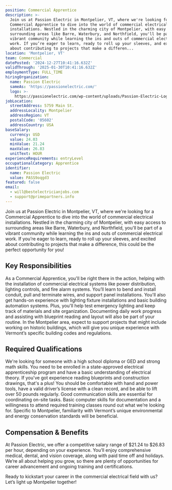 ```yaml
---
position: Commercial Apprentice
description: >-
  Join us at Passion Electric in Montpelier, VT, where we're looking for a
  Commercial Apprentice to dive into the world of commercial electrical
  installations. Nestled in the charming city of Montpelier, with easy access to
  surrounding areas like Barre, Waterbury, and Northfield, you'll be part of a
  vibrant community while learning the ins and outs of commercial electrical
  work. If you’re eager to learn, ready to roll up your sleeves, and excited
  about contributing to projects that make a differen...
location: 'Montpelier, VT'
team: Commercial
datePosted: '2024-12-27T10:41:16.632Z'
validThrough: '2025-01-30T10:41:16.632Z'
employmentType: FULL_TIME
hiringOrganization:
  name: Passion Electric
  sameAs: 'https://passionelectric.com/'
  logo: >-
    https://passionelectric.com/wp-content/uploads/Passion-Electric-Logo-web-final-wide-full-color.png.webp
jobLocation:
  streetAddress: 5759 Main St.
  addressLocality: Montpelier
  addressRegion: VT
  postalCode: '05602'
  addressCountry: USA
baseSalary:
  currency: USD
  value: 24.03
  minValue: 21.24
  maxValue: 26.83
  unitText: HOUR
experienceRequirements: entryLevel
occupationalCategory: Apprentice
identifier:
  name: Passion Electric
  value: PASS9oqgd3
featured: false
email:
  - will@bestelectricianjobs.com
  - support@primepartners.info
---
```




Join us at Passion Electric in Montpelier, VT, where we're looking for a Commercial Apprentice to dive into the world of commercial electrical installations. Nestled in the charming city of Montpelier, with easy access to surrounding areas like Barre, Waterbury, and Northfield, you'll be part of a vibrant community while learning the ins and outs of commercial electrical work. If you’re eager to learn, ready to roll up your sleeves, and excited about contributing to projects that make a difference, this could be the perfect opportunity for you!

## Key Responsibilities

As a Commercial Apprentice, you'll be right there in the action, helping with the installation of commercial electrical systems like power distribution, lighting controls, and fire alarm systems. You’ll learn to bend and install conduit, pull and terminate wires, and support panel installations. You'll also get hands-on experience with lighting fixture installations and basic building automation systems. Plus, you'll help test emergency lighting and keep track of materials and site organization. Documenting daily work progress and assisting with blueprint reading and layout will also be part of your routine. In the Montpelier area, expect to support projects that might include working on historic buildings, which will give you unique experience with Vermont’s specific building codes and regulations.

## Required Qualifications

We're looking for someone with a high school diploma or GED and strong math skills. You need to be enrolled in a state-approved electrical apprenticeship program and have a basic understanding of electrical theory. If you've got experience reading blueprints and construction drawings, that's a plus! You should be comfortable with hand and power tools, have a valid driver’s license with a clean record, and be able to lift over 50 pounds regularly. Good communication skills are essential for coordinating on-site tasks. Basic computer skills for documentation and a willingness to attend required training classes round out what we’re looking for. Specific to Montpelier, familiarity with Vermont’s unique environmental and energy conservation standards will be beneficial.

## Compensation & Benefits

At Passion Electric, we offer a competitive salary range of $21.24 to $26.83 per hour, depending on your experience. You’ll enjoy comprehensive medical, dental, and vision coverage, along with paid time off and holidays. We’re all about helping you grow, so there are plenty of opportunities for career advancement and ongoing training and certifications. 

Ready to kickstart your career in the commercial electrical field with us? Let’s light up Montpelier together!
